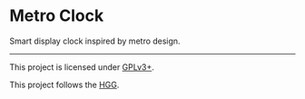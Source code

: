 # Metro Clock

Smart display clock inspired by metro design.

---

This project is licensed under [GPLv3+](https://spdx.org/licenses/GPL-3.0-or-later.html "GNU General Public License version 3 or later").

This project follows the [HGG](https://catmeowbyte.github.io/heretic_git_guidelines "Heretic Git Guidelines").